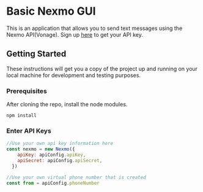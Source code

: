 # Basic Nexmo GUI

This is an application that allows you to send text messages using the Nexmo API(Vonage). Sign up [here](https://www.vonage.com/communications-apis/campaigns/nexmo-is-now-vonage-apis/) to get your API key.

## Getting Started

These instructions will get you a copy of the project up and running on your local machine for development and testing purposes.

### Prerequisites

After cloning the repo, install the node modules.

```
npm install
```

### Enter API Keys

```javascript
//Use your own api key information here
const nexmo = new Nexmo({
    apiKey: apiConfig.apiKey,
    apiSecret: apiConfig.apiSecret,
  })

//Use your own virtual phone number that is created
const from = apiConfig.phoneNumber
```

